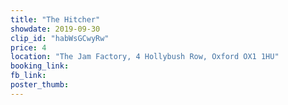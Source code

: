 ```yaml
---
title: "The Hitcher"
showdate: 2019-09-30
clip_id: "habWsGCwyRw"
price: 4
location: "The Jam Factory, 4 Hollybush Row, Oxford OX1 1HU"
booking_link: 
fb_link: 
poster_thumb:
---
```

